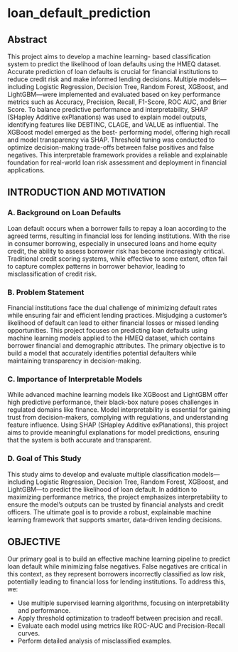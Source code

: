 # loan_default_prediction
## Abstract
This project aims to develop a machine learning-
based classification system to predict the likelihood of loan defaults
using the HMEQ dataset. Accurate prediction of loan defaults is
crucial for financial institutions to reduce credit risk and make
informed lending decisions. Multiple models—including Logistic
Regression, Decision Tree, Random Forest, XGBoost, and
LightGBM—were implemented and evaluated based on key
performance metrics such as Accuracy, Precision, Recall, F1-Score,
ROC AUC, and Brier Score. To balance predictive performance and
interpretability, SHAP (SHapley Additive exPlanations) was used to
explain model outputs, identifying features like DEBTINC, CLAGE,
and VALUE as influential. The XGBoost model emerged as the best-
performing model, offering high recall and model transparency via
SHAP. Threshold tuning was conducted to optimize decision-making
trade-offs between false positives and false negatives. This
interpretable framework provides a reliable and explainable
foundation for real-world loan risk assessment and deployment in
financial applications.
## INTRODUCTION AND MOTIVATION
### A. Background on Loan Defaults
Loan default occurs when a borrower fails to repay a loan
according to the agreed terms, resulting in financial loss for
lending institutions. With the rise in consumer borrowing,
especially in unsecured loans and home equity credit, the ability
to assess borrower risk has become increasingly critical.
Traditional credit scoring systems, while effective to some
extent, often fail to capture complex patterns in borrower
behavior, leading to misclassification of credit risk.
### B. Problem Statement
Financial institutions face the dual challenge of minimizing
default rates while ensuring fair and efficient lending practices.
Misjudging a customer’s likelihood of default can lead to either
financial losses or missed lending opportunities. This project
focuses on predicting loan defaults using machine learning
models applied to the HMEQ dataset, which contains borrower
financial and demographic attributes. The primary objective is
to build a model that accurately identifies potential defaulters
while maintaining transparency in decision-making.
### C. Importance of Interpretable Models
While advanced machine learning models like XGBoost and
LightGBM offer high predictive performance, their black-box
nature poses challenges in regulated domains like finance.
Model interpretability is essential for gaining trust from
decision-makers, complying with regulations, and
understanding feature influence. Using SHAP (SHapley
Additive exPlanations), this project aims to provide meaningful
explanations for model predictions, ensuring that the system is
both accurate and transparent.
### D. Goal of This Study
This study aims to develop and evaluate multiple
classification models—including Logistic Regression, Decision
Tree, Random Forest, XGBoost, and LightGBM—to predict the
likelihood of loan default. In addition to maximizing
performance metrics, the project emphasizes interpretability to
ensure the model’s outputs can be trusted by financial analysts
and credit officers. The ultimate goal is to provide a robust,
explainable machine learning framework that supports smarter,
data-driven lending decisions.
## OBJECTIVE
Our primary goal is to build an effective machine learning
pipeline to predict loan default while minimizing false
negatives. False negatives are critical in this context, as they
represent borrowers incorrectly classified as low risk,
potentially leading to financial loss for lending institutions.
To address this, we:
- Use multiple supervised learning algorithms, focusing on
interpretability and performance.
- Apply threshold optimization to tradeoff between precision
and recall.
- Evaluate each model using metrics like ROC-AUC and
Precision-Recall curves.
- Perform detailed analysis of misclassified examples.
